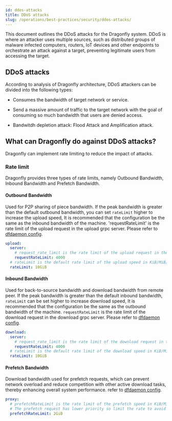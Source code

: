 ```yaml
---
id: ddos-attacks
title: DDoS attacks
slug: /operations/best-practices/security/ddos-attacks/
---
```


This document outlines the DDoS attacks for the Dragonfly system.
DDoS is where an attacker uses multiple sources,
such as distributed groups of malware infected computers, routers,
IoT devices and other endpoints to orchestrate an attack against a target,
preventing legitimate users from accessing the target.

## DDoS attacks

According to analysis of Dragonfly architecture, DDoS attackers can be divided into the following types:

- Consumes the bandwidth of target network or service.

- Send a massive amount of traffic to the target network with the
  goal of consuming so much bandwidth that users are denied access.

- Bandwitdh depletion attack: Flood Attack and Amplification attack.

## What can Dragonfly do against DDoS attacks?

Dragonfly can implement rate limiting to reduce the impact of attacks.

### Rate limit

Dragonfly provides three types of rate limits, namely Outbound Bandwidth,
Inbound Bandwidth and Prefetch Bandwidth.

#### Outbound Bandwidth

Used for P2P sharing of piece bandwidth.
If the peak bandwidth is greater than the default outbound bandwidth,
you can set `rateLimit` higher to increase the upload speed,
It is recommended that the configuration be the same as the inbound bandwidth of the machine.
'requestRateLimit' is the rate limit of the upload request in the upload grpc server.
Please refer to [dfdaemon config](../../../reference/configuration/client/dfdaemon.md).

```yaml
upload:
  server:
    # request_rate_limit is the rate limit of the upload request in the upload grpc server, default is 4000 req/s.
    requestRateLimit: 4000
  # rateLimit is the default rate limit of the upload speed in KiB/MiB/GiB per second, default is 10GiB/s.
  rateLimit: 10GiB
```

#### Inbound Bandwidth

Used for back-to-source bandwidth and download bandwidth from remote peer.
If the peak bandwidth is greater than the default inbound bandwidth,
`rateLimit` can be set higher to increase download speed,
It is recommended that the configuration be the same as the outbound bandwidth of the machine.
`requestRateLimit` is the rate limit of the download request in the download grpc server.
Please refer to [dfdaemon config](../../../reference/configuration/client/dfdaemon.md).

```yaml
download:
  server:
    # request_rate_limit is the rate limit of the download request in the download grpc server, default is 4000 req/s.
    requestRateLimit: 4000
  # rateLimit is the default rate limit of the download speed in KiB/MiB/GiB per second, default is 10GiB/s.
  rateLimit: 10GiB
```

#### Prefetch Bandwidth

Download bandwidth used for prefetch requests, which can prevent network overload
and reduce competition with other active download tasks,
thereby enhancing overall system performance.
refer to [dfdaemon config](../../../reference/configuration/client/dfdaemon.md).

```yaml
proxy:
  # prefetchRateLimit is the rate limit of the prefetch speed in KiB/MiB/GiB per second, default is 2GiB/s.
  # The prefetch request has lower priority so limit the rate to avoid occupying the bandwidth impact other download tasks.
  prefetchRateLimit: 2GiB
```
